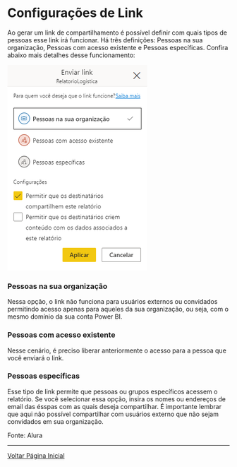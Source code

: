 # Configurações de Link

Ao gerar um link de compartilhamento é possível definir com quais tipos de pessoas esse link irá funcionar. Há três definições: Pessoas na sua organização, Pessoas com acesso existente e Pessoas específicas. Confira abaixo mais detalhes desse funcionamento:

![Configurações de Link](/POWER%20BI/ASSETS/configurcoesDeLink.png)

### Pessoas na sua organização

Nessa opção, o link não funciona para usuários externos ou convidados permitindo acesso apenas para aqueles da sua organização, ou seja, com o mesmo domínio da sua conta Power BI.

### Pessoas com acesso existente

Nesse cenário, é preciso liberar anteriormente o acesso para a pessoa que você enviará o link.

### Pessoas específicas

Esse tipo de link permite que pessoas ou grupos específicos acessem o relatório. Se você selecionar essa opção, insira os nomes ou endereços de email das ésspas com as quais deseja compartilhar. É importante lembrar que aqui não possível compartilhar com usuários externo que não sejam convidados em sua organização.

Fonte: Alura


-----------
[Voltar Página Inicial](/README.md)